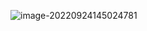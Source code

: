 ![image-20220924145024781](https://manv-typora.oss-cn-hangzhou.aliyuncs.com/typora-imgimage-20220924145024781.png)
